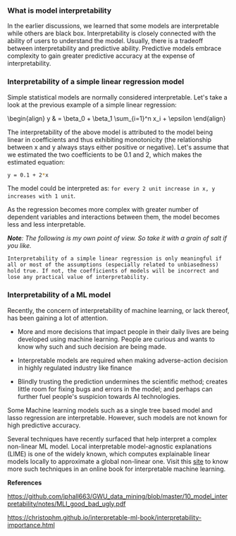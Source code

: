### What is model interpretability

In the earlier discussions, we learned that some models are interpretable while others are black box. Interpretability is closely connected with the ability of users to understand the model. Usually, there is a tradeoff between interpretability and predictive ability. Predictive models embrace complexity to gain greater predictive accuracy at the expense of interpretability.

### Interpretability of a simple linear regression model

Simple statistical models are normally considered interpretable. Let's take a look at the previous example of a simple linear regression:

\begin{align}
y & = \beta_0  + \beta_1 \sum_{i=1}^n x_i +  \epsilon
\end{align}

The interpretability of the above model is attributed to the model being linear in coefficients and thus exhibiting monotonicity (the relationship between x and y always stays either positive or negative). Let's assume that we estimated the two coefficients to be 0.1 and 2, which  makes the estimated equation: 
```bash 
y = 0.1 + 2*x
```
The model could be interpreted as: `for every 2 unit increase in x, y increases with 1 unit`. 

As the regression becomes more complex with greater number of dependent variables and interactions between them, the model becomes less and less interpretable.

_**Note**: The following is my own point of view. So take it with a grain of salt if you like._

`Interpretability of a simple linear regression is only meaningful if all or most of the assumptions (especially related to unbiasedness) hold true. If not, the coefficients of models will be incorrect and lose any practical value of interpretability.`  


### Interpretability of a ML model

Recently, the concern of interpretability of machine learning, or lack thereof, has been gaining a lot of attention.

- More and more decisions that impact people in their daily lives are being developed using machine learning. People are curious and wants to know why such and such decision are being made.

- Interpretable models are required when making adverse-action decision in highly regulated industry like finance

- Blindly trusting the prediction undermines the scientific method; creates little room for fixing bugs and errors in the model; and perhaps can further fuel people's suspicion towards AI technologies.

Some Machine learning models such as a single tree based model and lasso regression are interpretable. However, such models are not known for high predictive accuracy.

Several techniques have recently surfaced that help interpret a complex non-linear ML model. Local interpretable model-agnostic explanations (LIME) is one of the widely known, which computes explainable linear models locally to approximate a global non-linear one. Visit this [site](#https://christophm.github.io/interpretable-ml-book) to know more such techniques in an online book for interpretable machine learning.



**References**

https://github.com/jphall663/GWU_data_mining/blob/master/10_model_interpretability/notes/MLI_good_bad_ugly.pdf

https://christophm.github.io/interpretable-ml-book/interpretability-importance.html

